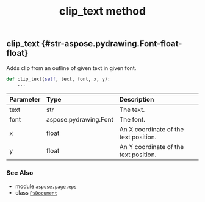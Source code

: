 ﻿---
title: clip_text method
second_title: Aspose.Page for Python via .NET API References
description: 
type: docs
weight: 50
url: /python-net/aspose.page.eps/psdocument/clip_text/
is_root: false
---

## clip_text {#str-aspose.pydrawing.Font-float-float}

Adds clip from an outline of given text in given font.



```python
def clip_text(self, text, font, x, y):
    ...
```


| Parameter | Type | Description |
| :- | :- | :- |
| text | str | The text. |
| font | aspose.pydrawing.Font | The font. |
| x | float | An X coordinate of the text position. |
| y | float | An Y coordinate of the text position. |



### See Also
* module [`aspose.page.eps`](../../)
* class [`PsDocument`](/page/python-net/aspose.page.eps/psdocument)

